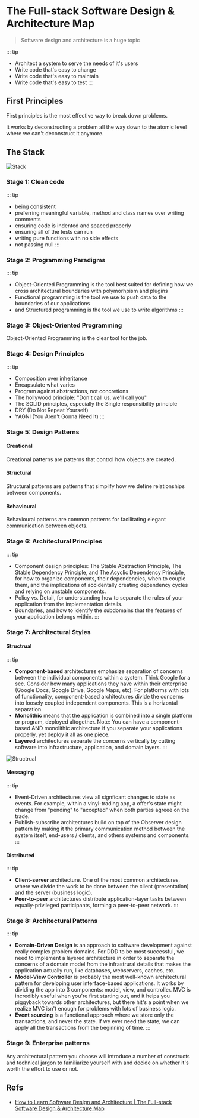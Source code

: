# The Full-stack Software Design & Architecture Map

> Software design and architecture is a huge topic

::: tip
- Architect a system to serve the needs of it's users
- Write code that's easy to change
- Write code that's easy to maintain
- Write code that's easy to test
:::

## First Principles

First principles is the most effective way to break down problems.

It works by deconstructing a problem all the way down to the atomic level where we can't deconstruct it anymore.

## The Stack

![Stack](https://user-images.githubusercontent.com/6892666/65833569-bb34fc00-e29f-11e9-8516-79cbd9f8f07b.png)


### Stage 1: Clean code

::: tip
- being consistent
- preferring meaningful variable, method and class names over writing comments
- ensuring code is indented and spaced properly
- ensuring all of the tests can run
- writing pure functions with no side effects
- not passing null
:::

### Stage 2: Programming Paradigms

::: tip
- Object-Oriented Programming is the tool best suited for defining how we cross architectural boundaries with polymorhpism and plugins
- Functional programming is the tool we use to push data to the boundaries of our applications
- and Structured programming is the tool we use to write algorithms
:::

### Stage 3: Object-Oriented Programming

Object-Oriented Programming is the clear tool for the job.

### Stage 4: Design Principles

::: tip
- Composition over inheritance
- Encapsulate what varies
- Program against abstractions, not concretions
- The hollywood principle: "Don't call us, we'll call you"
- The SOLID principles, especially the Single responsibility principle
- DRY (Do Not Repeat Yourself)
- YAGNI (You Aren't Gonna Need It)
:::

### Stage 5: Design Patterns

#### Creational
Creational patterns are patterns that control how objects are created.


#### Structural
Structural patterns are patterns that simplify how we define relationships between components.


#### Behavioural
Behavioural patterns are common patterns for facilitating elegant communication between objects.

### Stage 6: Architectural Principles

::: tip
- Component design principles: The Stable Abstraction Principle, The Stable Dependency Principle, and The Acyclic Dependency Principle, for how to organize components, their dependencies, when to couple them, and the implications of accidentally creating dependency cycles and relying on unstable components.
- Policy vs. Detail, for understanding how to separate the rules of your application from the implementation details.
- Boundaries, and how to identify the subdomains that the features of your application belongs within.
:::

### Stage 7: Architectural Styles

#### Structrual

::: tip 
- **Component-based** architectures emphasize separation of concerns between the individual components within a system. Think Google for a sec. Consider how many applications they have within their enterprise (Google Docs, Google Drive, Google Maps, etc). For platforms with lots of functionality, component-based architectures divide the concerns into loosely coupled independent components. This is a horizontal separation.
- **Monolithic** means that the application is combined into a single platform or program, deployed altogether. Note: You can have a component-based AND monolithic architecture if you separate your applications properly, yet deploy it all as one piece.
- **Layered** architectures separate the concerns vertically by cutting software into infrastructure, application, and domain layers.
:::

![Structrual](https://khalilstemmler.com/img/blog/software-architecture-design/app-logic-layers.svg)

#### Messaging

::: tip
- Event-Driven architectures view all signficant changes to state as events. For example, within a vinyl-trading app, a offer's state might change from "pending" to "accepted" when both parties agreee on the trade.
- Publish-subscribe architectures build on top of the Observer design pattern by making it the primary communication method between the system itself, end-users / clients, and others systems and components.
:::

#### Distributed

::: tip
- **Client-server** architecture. One of the most common architectures, where we divide the work to be done between the client (presentation) and the server (business logic).
- **Peer-to-peer** architectures distribute application-layer tasks between equally-privileged participants, forming a peer-to-peer network.
:::


### Stage 8: Architectural Patterns

::: tip
- **Domain-Driven Design** is an approach to software development against really complex problem domains. For DDD to be most successful, we need to implement a layered architecture in order to separate the concerns of a domain model from the infrastrural details that makes the application actually run, like databases, webservers, caches, etc.
- **Model-View Controller** is probably the most well-known architectural pattern for developing user interface-based applications. It works by dividing the app into 3 components: model, view, and controller. MVC is incredibly useful when you're first starting out, and it helps you piggyback towards other architectures, but there hit's a point when we realize MVC isn't enough for problems with lots of business logic.
- **Event sourcing** is a functional approach where we store only the transactions, and never the state. If we ever need the state, we can apply all the transactions from the beginning of time.
:::

### Stage 9: Enterprise patterns

Any architectural pattern you choose will introduce a number of constructs and technical jargon to familiarize yourself with and decide on whether it's worth the effort to use or not.

## Refs

- [How to Learn Software Design and Architecture | The Full-stack Software Design & Architecture Map](https://khalilstemmler.com/articles/software-design-architecture/full-stack-software-design/)